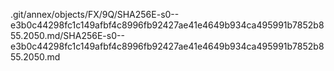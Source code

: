 .git/annex/objects/FX/9Q/SHA256E-s0--e3b0c44298fc1c149afbf4c8996fb92427ae41e4649b934ca495991b7852b855.2050.md/SHA256E-s0--e3b0c44298fc1c149afbf4c8996fb92427ae41e4649b934ca495991b7852b855.2050.md